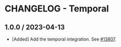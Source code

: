 # CHANGELOG - Temporal

## 1.0.0 / 2023-04-13

* [Added] Add the temporal integration. See [#13807](https://github.com/DataDog/integrations-core/pull/13807).

